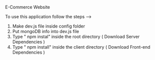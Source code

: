 E-Commerce Website         
                                                       
To use this application follow the steps -->                                
1. Make dev.js file inside config folder                   
2. Put mongoDB info into dev.js file                   
3. Type  " npm instal" inside the root directory  ( Download Server Dependencies ) 
4. Type " npm install" inside the client directory ( Download Front-end Dependencies ) 
